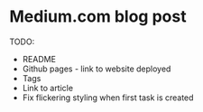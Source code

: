# Medium.com blog post

TODO:

- README
- Github pages - link to website deployed
- Tags
- Link to article
- Fix flickering styling when first task is created
